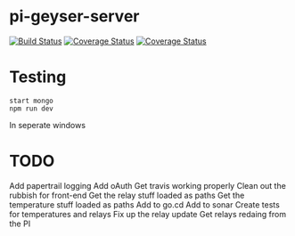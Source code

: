 # pi-geyser-server
[![Build Status](https://secure.travis-ci.org/mike-hewitson/pi-geyser-server.png?branch=master)](https://travis-ci.org/mike-hewitson/pi-geyser-server)
[![Coverage Status](https://coveralls.io/repos/mike-hewitson/pi-geyser-server/badge.svg?branch=master)](https://coveralls.io/r/mike-hewitson/pi-geyser-server/?branch=master)
[![Coverage Status](https://coveralls.io/repos/github/mike-hewitson/pi-geyser-server/badge.svg?branch=master)](https://coveralls.io/github/mike-hewitson/pi-geyser-server?branch=master)

# Testing
```
start mongo
npm run dev
```
In seperate windows

# TODO
Add papertrail logging
Add oAuth
Get travis working properly
Clean out the rubbish for front-end
Get the relay stuff loaded as paths
Get the temperature stuff loaded as paths
Add to go.cd
Add to sonar
Create tests for temperatures and relays
Fix up the relay update
Get relays redaing from the PI


